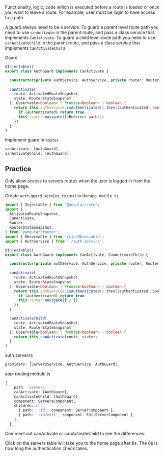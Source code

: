 Functionality, logic, code which is executed before a route is loaded or once you want to leave a route. For example, user must be login to have access to a path.

A guard always need to be a service.
To guard a parent level route path you need to use `canActivate` in the parent route, and pass a class service that implements `CanActivate`.
To guard a child level route path you need to use `canActivateChild` in the parent route, and pass a class service that implements `CanActivateChild`

Guard

```ts
@Injectable()
export class AuthGuard implements CanActivate {

  constructor(private authService: AuthService, private router: Router){}
  
  canActivate(
    route: ActivatedRouteSnapshot,
    state: RouterStateSnapshot
  ): Observable<boolean> | Promise<boolean> | boolean {
    return this.authService.isAuthenticated().then((authenticated: boolean) => {
      if (authenticated) return true
      this.router.navigate([<Redirect path>])
    })
  }
}
```

Implement guard in `Routes`

```ts
canActivate: [AuthGuard],
canActivateChild: [AuthGuard],
```


## Practice 

Only allow access to servers routes when the user is logged in from the home page.

Create `auth-guard.service.ts` next to the `app.module.ts`

```ts
import { Injectable } from '@angular/core';
import {
  ActivatedRouteSnapshot,
  CanActivate,
  Router,
  RouterStateSnapshot,
} from '@angular/router';
import { Observable } from 'rxjs/Observable';
import { AuthService } from './auth.service';

@Injectable()
export class AuthGuard implements CanActivate, CanActivateChild {

  constructor(private authService: AuthService, private router: Router){}
  
  canActivate(
    route: ActivatedRouteSnapshot,
    state: RouterStateSnapshot
  ): Observable<boolean> | Promise<boolean> | boolean {
    return this.authService.isAuthenticated().then((authenticated: boolean) => {
      if (authenticated) return true
      this.router.navigate(['/'])
    })
  }

  canActivateChild(
    route: ActivatedRouteSnapshot,
    state: RouterStateSnapshot
  ): Observable<boolean> | Promise<boolean> | boolean {
    return this.canActivate(route, state);
  }
}

```

auth.server.ts

```ts
providers: [ServersService, AuthService, AuthGuard],
```

app-routing.module.ts

```ts
{
    path: 'servers',
    canActivate: [AuthGuard],
    canActivateChild: [AuthGuard],
    component: ServersComponent,
    children: [
      { path: ':id', component: ServerComponent },
      { path: ':id/edit', component: EditServerComponent },
    ],
  },
```
Comment out canActivate or canActivateChild to see the differences. 

Click on the servers table will take you to the home page after 8s. The 8s is how long the authentication check takes.